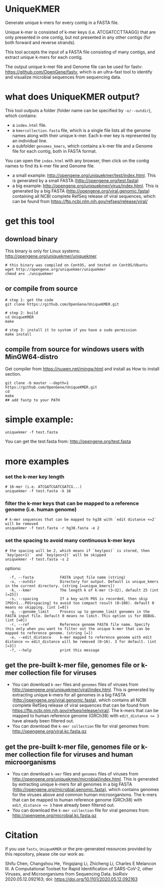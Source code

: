 # UniqueKMER
Generate unique k-mers for every contig in a FASTA file.  

Unique k-mer is consisted of k-mer keys (i.e. ATCGATCCTTAAGG) that are only presented in one contig, but not presented in any other contigs (for both forward and reverse strands).  

This tool accepts the input of a FASTA file consisting of many contigs, and extract unique k-mers for each contig.

The output unique k-mer file and Genome file can be used for fastv: https://github.com/OpenGene/fastv, which is an ultra-fast tool to identify and visualize microbial sequences from sequencing data.

# what does UniqueKMER output?
This tool outputs a folder (folder name can be specified by `-o/--outdir`), which contains:
* a `index.html` file.
* a `kmercollection.fasta` file, which is a single file lists all the genome names along with their unique k-mer. Each k-mer key is represented by an individual line.
* a subfolder `genomes_kmers`, which contains a k-mer file and a Genome file for each contig, both in FASTA format.

You can open the `index.html` with any browser, then click on the contig names to find its k-mer file and Genome file.
* a small example: http://opengene.org/uniquekmer/test/index.html. This is generated by a small FASTA (http://opengene.org/test.fasta)
* a big example: http://opengene.org/uniquekmer/virus/index.html. This is generated by a big FASTA (http://opengene.org/viral.genomic.fasta) containing all NCBI complete RefSeq release of viral sequences, which can be found from https://ftp.ncbi.nlm.nih.gov/refseq/release/viral/

# get this tool
## download binary 
This binary is only for Linux systems: http://opengene.org/uniquekmer/uniquekmer
```shell
# this binary was compiled on CentOS, and tested on CentOS/Ubuntu
wget http://opengene.org/uniquekmer/uniquekmer
chmod a+x ./uniquekmer
```
## or compile from source
```shell
# step 1: get the code
git clone https://github.com/OpenGene/UniqueKMER.git

# step 2: build
cd UniqueKMER
make

# step 3: install it to system if you have a sudo permission
make install
```

## compile from source for windows users with MinGW64-distro
Get compiler from https://nuwen.net/mingw.html and install as How to install section.

```shell
git clone -b master --depth=1 https://github.com/OpenGene/UniqueKMER.git
cd 
make
## add fastp to your PATH
```

# simple example:
```shell
uniquekmer -f test.fasta
```
You can get the test.fasta from: http://opengene.org/test.fasta

# more examples
### set the k-mer key length
```shell
# 16-mer (i.e. ATCGATCGATCGATCG...)
uniquekmer -f test.fasta -k 16
```
### filter the k-mer keys that can be mapped to a reference genome (i.e. human genome)
```shell
# k-mer sequences that can be mapped to hg38 with `edit distance <=2`  will be removed
uniquekmer -f test.fasta -r hg38.fasta -e 2
```
### set the spacing to avoid many continuous k-mer keys
```shell
# the spacing will be 2, which means if `key(pos)` is stored, then `key(pos+1)`  and `key(pos+2)` will be skipped
uniquekmer -f test.fasta -s 2
```

options:
```shel
  -f, --fasta            FASTA input file name (string)
  -o, --outdir           Directory for output. Default is unique_kmers in the current directory. (string [=unique_kmers])
  -k, --kmer             The length k of k-mer (3~32), default 25 (int [=25])
  -s, --spacing          If a key with POS is recorded, then skip [POS+1...POS+spacing] to avoid too compact result (0~100). default 0 means no skipping. (int [=0])
  -g, --genome_limit     Process up to genome_limit genomes in the FASTA input file. Default 0 means no limit. This option is for DEBUG. (int [=0])
  -r, --ref              Reference genome FASTA file name. Specify this only when you want to filter out the unique k-mer that can be mapped to reference genome. (string [=])
  -e, --edit_distance    k-mer mapped to reference genome with edit distance <= edit_distance will be removed (0~16). 3 for default. (int [=3])
  -?, --help             print this message
```

## get the pre-built k-mer file, genomes file or k-mer collection file for viruses
* You can download `k-mer` files and `genomes` files of viruses from http://opengene.org/uniquekmer/viral/index.html. This is generated by extracting unique k-mers for all genomes in a big FASTA (http://opengene.org/viral.genomic.fasta), which contains all NCBI complete RefSeq release of viral sequences that can be found from https://ftp.ncbi.nlm.nih.gov/refseq/release/viral/. The k-mers that can be mapped to human reference genome (GRCh38) with `edit_distance <= 3` have already been filtered out.
* You can download the `k-mer collection` file for viral genomes from: http://opengene.org/viral.kc.fasta.gz

## get the pre-built k-mer file, genomes file or k-mer collection file for viruses and human microorganisms
* You can download `k-mer` files and `genomes` files of viruses from http://opengene.org/uniquekmer/microbial/index.html. This is generated by extracting unique k-mers for all genomes in a big FASTA (http://opengene.org/microbial.genomic.fasta), which contains genomes for the viruses above and common human microorganisms. The k-mers that can be mapped to human reference genome (GRCh38) with `edit_distance <= 3` have already been filtered out.
* You can download the `k-mer collection` file for viral genomes from: http://opengene.org/microbial.kc.fasta.gz

# Citation
If you use `fastv`, `UniqueKMER` or the pre-generated resources provided by this repository, please cite our work as:

Shifu Chen, Changshou He, Yingqiang Li, Zhicheng Li, Charles E Melancon III. A Computational Toolset for Rapid Identification of SARS-CoV-2, other Viruses, and Microorganisms from Sequencing Data. bioRxiv 2020.05.12.092163; doi: https://doi.org/10.1101/2020.05.12.092163
